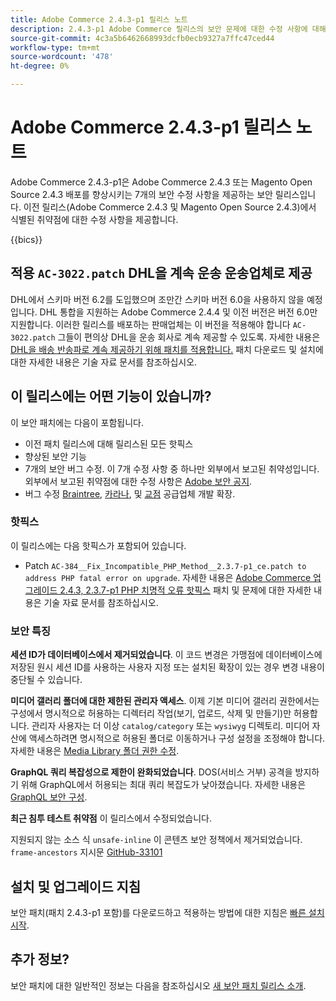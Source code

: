 ```yaml
---
title: Adobe Commerce 2.4.3-p1 릴리스 노트
description: 2.4.3-p1 Adobe Commerce 릴리스의 보안 문제에 대한 수정 사항에 대해 알아봅니다.
source-git-commit: 4c3a5b6462668993dcfb0ecb9327a7ffc47ced44
workflow-type: tm+mt
source-wordcount: '478'
ht-degree: 0%

---
```



# Adobe Commerce 2.4.3-p1 릴리스 노트

Adobe Commerce 2.4.3-p1은 Adobe Commerce 2.4.3 또는 Magento Open Source 2.4.3 배포를 향상시키는 7개의 보안 수정 사항을 제공하는 보안 릴리스입니다. 이전 릴리스(Adobe Commerce 2.4.3 및 Magento Open Source 2.4.3)에서 식별된 취약점에 대한 수정 사항을 제공합니다.

{{bics}}

## 적용 `AC-3022.patch` DHL을 계속 운송 운송업체로 제공

DHL에서 스키마 버전 6.2를 도입했으며 조만간 스키마 버전 6.0을 사용하지 않을 예정입니다. DHL 통합을 지원하는 Adobe Commerce 2.4.4 및 이전 버전은 버전 6.0만 지원합니다. 이러한 릴리스를 배포하는 판매업체는 이 버전을 적용해야 합니다 `AC-3022.patch` 그들이 편의상 DHL을 운송 회사로 계속 제공할 수 있도록. 자세한 내용은 [DHL을 배송 반송파로 계속 제공하기 위해 패치를 적용합니다.](https://support.magento.com/hc/en-us/articles/7707818131597-Apply-a-patch-to-continue-offering-DHL-as-shipping-carrier) 패치 다운로드 및 설치에 대한 자세한 내용은 기술 자료 문서를 참조하십시오.

## 이 릴리스에는 어떤 기능이 있습니까?

이 보안 패치에는 다음이 포함됩니다.

* 이전 패치 릴리스에 대해 릴리스된 모든 핫픽스
* 향상된 보안 기능
* 7개의 보안 버그 수정. 이 7개 수정 사항 중 하나만 외부에서 보고된 취약성입니다. 외부에서 보고된 취약점에 대한 수정 사항은 [Adobe 보안 공지](https://helpx.adobe.com/security/products/magento/apsb21-86.html).
* 버그 수정 [Braintree](https://docs.magento.com/user-guide/payment/braintree.html), [카라나](https://docs.magento.com/user-guide/payment/klarna.html#changes-in-the-latest-release), 및 [교점](https://docs.magento.com/user-guide/tax/vertex.html#changes-in-the-latest-release) 공급업체 개발 확장.

### 핫픽스

이 릴리스에는 다음 핫픽스가 포함되어 있습니다.

* Patch `AC-384__Fix_Incompatible_PHP_Method__2.3.7-p1_ce.patch to address PHP fatal error on upgrade`. 자세한 내용은 [Adobe Commerce 업그레이드 2.4.3, 2.3.7-p1 PHP 치명적 오류 핫픽스](https://support.magento.com/hc/en-us/articles/4408021533069-Adobe-Commerce-upgrade-2-4-3-2-3-7-p1-PHP-Fatal-error-Hotfix) 패치 및 문제에 대한 자세한 내용은 기술 자료 문서를 참조하십시오.

### 보안 특징

**세션 ID가 데이터베이스에서 제거되었습니다**. 이 코드 변경은 가맹점에 데이터베이스에 저장된 원시 세션 ID를 사용하는 사용자 지정 또는 설치된 확장이 있는 경우 변경 내용이 중단될 수 있습니다. <!-- MC-40976-->

**미디어 갤러리 폴더에 대한 제한된 관리자 액세스**. 이제 기본 미디어 갤러리 권한에서는 구성에서 명시적으로 허용하는 디렉터리 작업(보기, 업로드, 삭제 및 만들기)만 허용합니다. 관리자 사용자는 더 이상 `catalog/category` 또는 `wysiwyg` 디렉토리. 미디어 자산에 액세스하려면 명시적으로 허용된 폴더로 이동하거나 구성 설정을 조정해야 합니다. 자세한 내용은 [Media Library 폴더 권한 수정](https://developer.adobe.com/commerce/php/tutorials/backend/modify-image-library-permissions/). <!-- B2B-1897-->

**GraphQL 쿼리 복잡성으로 제한이 완화되었습니다**. DOS(서비스 거부) 공격을 방지하기 위해 GraphQL에서 허용되는 최대 쿼리 복잡도가 낮아졌습니다. 자세한 내용은 [GraphQL 보안 구성](https://devdocs.magento.com/guides/v2.4/graphql/security-configuration.html). <!-- PWA-1700-->

**최근 침투 테스트 취약점** 이 릴리스에서 수정되었습니다. <!-- MC-42431-->

지원되지 않는 소스 식 `unsafe-inline` 이 콘텐츠 보안 정책에서 제거되었습니다. `frame-ancestors` 지시문 [GitHub-33101](https://github.com/magento/magento2/issues/33101)<!-- MC-42632-->

## 설치 및 업그레이드 지침

보안 패치(패치 2.4.3-p1 포함)를 다운로드하고 적용하는 방법에 대한 지침은 [빠른 설치 시작](../../../installation/composer.md).

## 추가 정보?

보안 패치에 대한 일반적인 정보는 다음을 참조하십시오 [새 보안 패치 릴리스 소개](https://community.magento.com/t5/Magento-DevBlog/Introducing-the-New-Security-Patch-Release/ba-p/141287).
